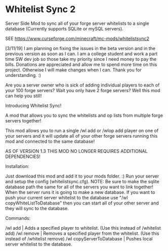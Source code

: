 # Whitelist Sync 2
Server Side Mod to sync all of your forge server whitelists to a single database (Currently supports SQLite or mySQL servers).

SEE https://www.curseforge.com/minecraft/mc-mods/whitelistsync2

[3/11/19] I am planning on fixing the issues in the beta version and in the previous version as soon as I can. I am a college student and work a part time SW dev job so those take my priority since I need money to pay the bills. Donations are appreciated and allow me to spend more time on this project. Otherwise I will make changes when I can. Thank you for understanding. :)

Are you a server owner who is sick of adding individual players to each of your 100 forge servers? Wait you only have 2 forge servers? Well this mod can help you still!

 

Introducing Whitelist Sync!

 

A mod that allows you to sync the whitelists and op lists from multiple forge servers together!

 

This mod allows you to run a single /wl add <player> or /wlop add player on one of your servers and it will update all of your other forge servers running this mod and connected to the same database!

AS OF VERSION 1.3 THIS MOD NO LONGER REQUIRES ADDITIONAL DEPENDENCIES!
 

Installation:

Just download this mod and add it to your mods folder. :)
Run your server and setup the config (whitelistsync.cfg).
NOTE: Be sure to make the sqlite database path the same for all of the servers you want to link together!
When the server runs it is going to make a new database. If you want to push your current server whitelist to the database use "/wl copyWhiteListToDatabase" then you can start all of your other server and they will sync to the database.
 

Commands:

/wl add <player> | Adds a specified player to whitelist. (Use this instead of /whitelist add)
/wl remove <player> | Removes a specified player from the whitelist. (Use this instead of /whitelist remove)
/wl copyServerToDatabase | Pushes local server whitelist to the database.
